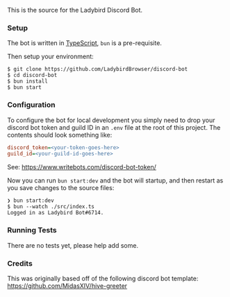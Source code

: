 This is the source for the Ladybird Discord Bot.

### Setup

The bot is written in [TypeScript](https://www.typescriptlang.org), `bun` is a pre-requisite.

Then setup your environment:

```
$ git clone https://github.com/LadybirdBrowser/discord-bot
$ cd discord-bot
$ bun install
$ bun start
```

### Configuration

To configure the bot for local development you simply need to drop your discord bot token and guild ID in an `.env` file at the root of this project.
The contents should look something like:
```ini
discord_token=<your-token-goes-here>
guild_id=<your-guild-id-goes-here>
```
See: https://www.writebots.com/discord-bot-token/

Now you can run `bun start:dev` and the bot will startup, and then restart as you save changes to the source files:
```
❯ bun start:dev
$ bun --watch ./src/index.ts
Logged in as Ladybird Bot#6714.
```

### Running Tests

There are no tests yet, please help add some.

### Credits

This was originally based off of the following discord bot template: https://github.com/MidasXIV/hive-greeter


